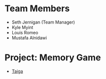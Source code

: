 # Team Members
- Seth Jernigan (Team Manager)
- Kyle Myint
- Louis Romeo
- Mustafa Alnidawi

# Project: Memory Game
- [Taiga](https://tree.taiga.io/project/sethj50-memorycardgame335/timeline)
